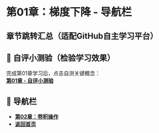 # 第01章：梯度下降 - 导航栏
## 章节跳转汇总（适配GitHub自主学习平台）  
## 📝 自评小测验（检验学习效果）  
完成第01章学习后，点击自测关键概念：  
**[第01章 - 自评小测验](question01.md)**  

## 🚀 导航栏  
- **[第02章：卷积操作](../Chater02/chter01.md)**  
- **[返回首页](../../../index.md)**
